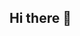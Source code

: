 ## Hi there 👋

<!--
**Manoj-Korukonda/Manoj-Korukonda** is a ✨ _special_ ✨ repository because its `README.md` (this file) appears on your GitHub profile.

Here are some ideas to get you started:

# 👋 Hi, I’m Manoj

- 🔭 I’m currently working as a **Data Analyst**
- 💡 Skilled in **SQL**, **Python**, **Power BI**, **Snowflake**, and more
- 🎯 I’m interested in **Data Science**, **Machine Learning**, and **Deep Reinforcement Learning**
- 🤝 I’m looking to collaborate on **Data Science** and **Machine Learning** projects
- 📫 Reach me at: **manojkorukonda19@gmail.com**

-->
